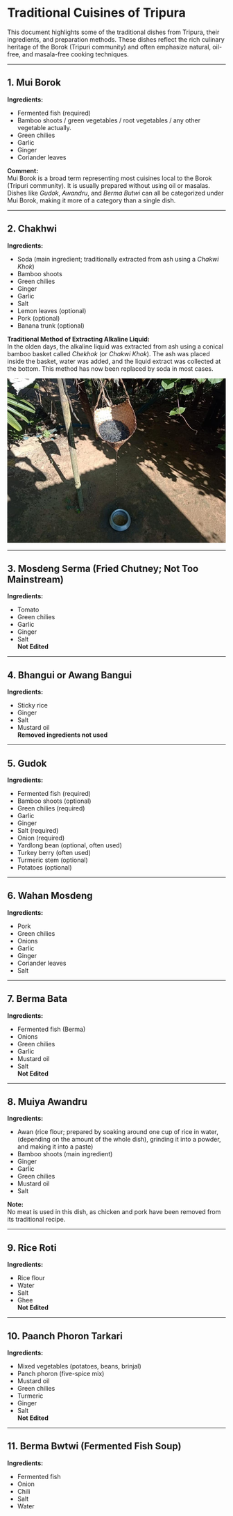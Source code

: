# Traditional Cuisines of Tripura

This document highlights some of the traditional dishes from Tripura, their ingredients, and preparation methods. These dishes reflect the rich culinary heritage of the Borok (Tripuri community) and often emphasize natural, oil-free, and masala-free cooking techniques.

---

## 1. Mui Borok  
**Ingredients:**  
- Fermented fish (required)  
- Bamboo shoots / green vegetables / root vegetables / any other vegetable actually.
- Green chilies  
- Garlic  
- Ginger  
- Coriander leaves  

**Comment:**  
Mui Borok is a broad term representing most cuisines local to the Borok (Tripuri community). It is usually prepared without using oil or masalas. Dishes like *Gudok*, *Awandru*, and *Berma Butwi* can all be categorized under Mui Borok, making it more of a category than a single dish.  

---

## 2. Chakhwi  
**Ingredients:**  
- Soda (main ingredient; traditionally extracted from ash using a *Chakwi Khok*)  
- Bamboo shoots  
- Green chilies  
- Ginger  
- Garlic  
- Salt  
- Lemon leaves (optional)  
- Pork (optional)  
- Banana trunk (optional)  

**Traditional Method of Extracting Alkaline Liquid:**  
In the olden days, the alkaline liquid was extracted from ash using a conical bamboo basket called *Chekhok* (or *Chakwi Khok*). The ash was placed inside the basket, water was added, and the liquid extract was collected at the bottom. This method has now been replaced by soda in most cases.  

![Traditional Method of Extracting Alkaline Liquid](chekhok.jpg)

---

## 3. Mosdeng Serma (Fried Chutney; Not Too Mainstream)  
**Ingredients:**  
- Tomato  
- Green chilies  
- Garlic  
- Ginger  
- Salt  
**Not Edited**  
---

## 4. Bhangui or Awang Bangui  
**Ingredients:**  
- Sticky rice  
- Ginger  
- Salt  
- Mustard oil  
**Removed ingredients not used**  
---

## 5. Gudok  
**Ingredients:**  
- Fermented fish (required)  
- Bamboo shoots (optional)  
- Green chilies (required)  
- Garlic  
- Ginger  
- Salt (required)  
- Onion (required)  
- Yardlong bean (optional, often used)  
- Turkey berry (often used)  
- Turmeric stem (optional)  
- Potatoes (optional)  

---

## 6. Wahan Mosdeng  
**Ingredients:**  
- Pork  
- Green chilies  
- Onions  
- Garlic  
- Ginger  
- Coriander leaves  
- Salt  

---

## 7. Berma Bata  
**Ingredients:**  
- Fermented fish (Berma)  
- Onions  
- Green chilies  
- Garlic  
- Mustard oil  
- Salt  
**Not Edited**  
---

## 8. Muiya Awandru  
**Ingredients:**  
- Awan (rice flour; prepared by soaking around one cup of rice in water, (depending on the amount of the whole dish), grinding it into a powder, and making it into a paste)  
- Bamboo shoots (main ingredient)  
- Ginger  
- Garlic  
- Green chilies  
- Mustard oil  
- Salt  

**Note:**  
No meat is used in this dish, as chicken and pork have been removed from its traditional recipe.

---

## 9. Rice Roti  
**Ingredients:**  
- Rice flour  
- Water  
- Salt  
- Ghee  
**Not Edited**  
---

## 10. Paanch Phoron Tarkari  
**Ingredients:**  
- Mixed vegetables (potatoes, beans, brinjal)  
- Panch phoron (five-spice mix)  
- Mustard oil  
- Green chilies  
- Turmeric  
- Ginger  
- Salt  
**Not Edited**  
---

## 11. Berma Bwtwi (Fermented Fish Soup)  
**Ingredients:**  
- Fermented fish  
- Onion  
- Chili  
- Salt  
- Water  
